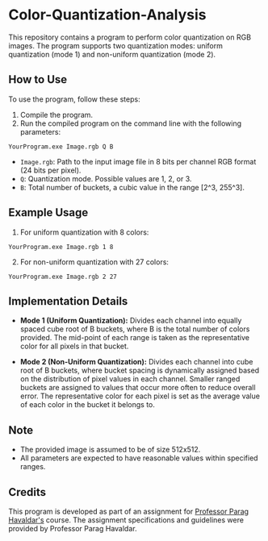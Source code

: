 # Color-Quantization-Analysis

This repository contains a program to perform color quantization on RGB images. The program supports two quantization modes: uniform quantization (mode 1) and non-uniform quantization (mode 2).

## How to Use

To use the program, follow these steps:

1. Compile the program.
2. Run the compiled program on the command line with the following parameters:

```
YourProgram.exe Image.rgb Q B
```

- `Image.rgb`: Path to the input image file in 8 bits per channel RGB format (24 bits per pixel).
- `Q`: Quantization mode. Possible values are 1, 2, or 3.
- `B`: Total number of buckets, a cubic value in the range [2^3, 255^3].

## Example Usage

1. For uniform quantization with 8 colors:
```
YourProgram.exe Image.rgb 1 8
```

2. For non-uniform quantization with 27 colors:
```
YourProgram.exe Image.rgb 2 27
```

## Implementation Details

- **Mode 1 (Uniform Quantization):** Divides each channel into equally spaced cube root of B buckets, where B is the total number of colors provided. The mid-point of each range is taken as the representative color for all pixels in that bucket.

- **Mode 2 (Non-Uniform Quantization):** Divides each channel into cube root of B buckets, where bucket spacing is dynamically assigned based on the distribution of pixel values in each channel. Smaller ranged buckets are assigned to values that occur more often to reduce overall error. The representative color for each pixel is set as the average value of each color in the bucket it belongs to.

## Note
- The provided image is assumed to be of size 512x512.
- All parameters are expected to have reasonable values within specified ranges.

## Credits

This program is developed as part of an assignment for [Professor Parag Havaldar's](https://viterbi.usc.edu/directory/faculty/Havaldar/Parag) course. The assignment specifications and guidelines were provided by Professor Parag Havaldar.
